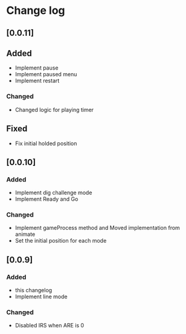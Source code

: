 # Change log

## [0.0.11]

## Added

- Implement pause
- Implement paused menu
- Implement restart

### Changed

- Changed logic for playing timer

## Fixed

- Fix initial holded position

## [0.0.10]

### Added

- Implement dig challenge mode
- Implement Ready and Go

### Changed

- Implement gameProcess method and Moved implementation from animate
- Set the initial position for each mode

## [0.0.9]

### Added

- this changelog
- Implement line mode

### Changed

- Disabled IRS when ARE is 0
